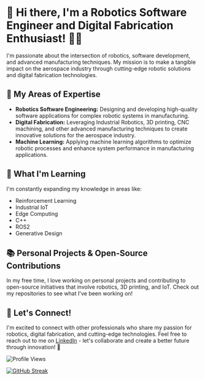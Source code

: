 # 👋 Hi there, I'm a Robotics Software Engineer and Digital Fabrication Enthusiast! 👨‍💻

I'm passionate about the intersection of robotics, software development, and advanced manufacturing techniques. My mission is to make a tangible impact on the aerospace industry through cutting-edge robotic solutions and digital fabrication technologies.

## 🚀 My Areas of Expertise
  
- **Robotics Software Engineering:** Designing and developing high-quality software applications for complex robotic systems in manufacturing.
- **Digital Fabrication:** Leveraging Industrial Robotics, 3D printing, CNC machining, and other advanced manufacturing techniques to create innovative solutions for the aerospace industry.
- **Machine Learning:** Applying machine learning algorithms to optimize robotic processes and enhance system performance in manufacturing applications.

## 🌱 What I'm Learning

I'm constantly expanding my knowledge in areas like:

- Reinforcement Learning
- Industrial IoT
- Edge Computing
- C++ 
- ROS2
- Generative Design


## 📚 Personal Projects & Open-Source Contributions

In my free time, I love working on personal projects and contributing to open-source initiatives that involve robotics, 3D printing, and IoT. Check out my repositories to see what I've been working on!

## 🔗 Let's Connect!

I'm excited to connect with other professionals who share my passion for robotics, digital fabrication, and cutting-edge technologies. Feel free to reach out to me on [LinkedIn](https://www.linkedin.com/in/mengxi-he/) - let's collaborate and create a better future through innovation! 🚀

![Profile Views](https://komarev.com/ghpvc/?username=mengxihe)

[![GitHub Streak](https://streak-stats.demolab.com?user=mengxihe&theme=transparent&hide_border=true&border_radius=10&fire=EB5454&sideNums=898989&currStreakNum=EBEBEB&sideLabels=34E4EB&currStreakLabel=34E4EB&ring=EB5454)](https://git.io/streak-stats)
